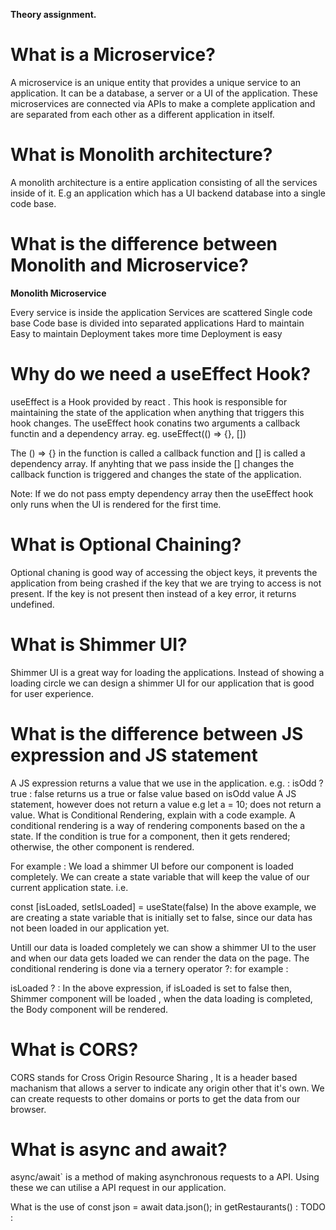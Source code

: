 **Theory assignment.**

**<h1>What is a Microservice?</h1>**

A microservice is an unique entity that provides a unique service to an application. It can be a database, a server or a UI of the application. These microservices are connected via APIs to make a complete application and are separated from each other as a different application in itself.

**<h1>What is Monolith architecture?</h1>**

A monolith architecture is a entire application consisting of all the services inside of it. E.g an application which has a UI backend database into a single code base.

**<h1>What is the difference between Monolith and Microservice?</h1>**

**Monolith	Microservice**

Every service is inside the application	Services are scattered
Single code base	Code base is divided into separated applications
Hard to maintain	Easy to maintain
Deployment takes more time	Deployment is easy 
  
**<h1>Why do we need a useEffect Hook?</h1>**

useEffect is a Hook provided by react . This hook is responsible for maintaining the state of the application when anything that triggers this hook changes. The useEffect hook conatins two arguments a callback functin and a dependency array. eg.   useEffect(() => {}, [])

The () => {} in the function is called a callback function and [] is called a dependency array. If anyhting that we pass inside the [] changes the callback function is triggered and changes the state of the application.

Note: If we do not pass empty dependency array then the useEffect hook only runs when the UI is rendered for the first time. 

**<h1>What is Optional Chaining?</h1>**

Optional chaning is good way of accessing the object keys, it prevents the application from being crashed if the key that we are trying to access is not present. If the key is not present then instead of a key error, it returns undefined. 

**<h1>What is Shimmer UI?</h1>**

Shimmer UI is a great way for loading the applications. Instead of showing a loading circle we can design a shimmer UI for our application that is good for user experience. 

**<h1>What is the difference between JS expression and JS statement**</h1>

A JS expression returns a value that we use in the application. e.g. : isOdd ? true : false returns us a true or false value based on isOdd value
A JS statement, however does not return a value e.g   let a = 10; does not return a value.
What is Conditional Rendering, explain with a code example.
A conditional rendering is a way of rendering components based on the a state. If the condition is true for a component, then it gets rendered; otherwise, the other component is rendered.

For example : We load a shimmer UI before our component is loaded completely. We can create a state variable that will keep the value of our current application state. i.e.

  const [isLoaded, setIsLoaded] = useState(false)
In the above example, we are creating a state variable that is initially set to false, since our data has not been loaded in our application yet.

Untill our data is loaded completely we can show a shimmer UI to the user and when our data gets loaded we can render the data on the page. The conditional rendering is done via a ternery operator ?: for example :

isLoaded ? <Body /> : <Shimmer />
In the above expression, if isLoaded is set to false then, Shimmer component will be loaded , when the data loading is completed, the Body component will be rendered.

**<h1>What is CORS? </h1>**
CORS stands for Cross Origin Resource Sharing , It is a header based machanism that allows a server to indicate any origin other that it's own. We can create requests to other domains or ports to get the data from our browser.

**<h1>What is async and await?</h1>**
async/await` is a method of making asynchronous requests to a API. Using these we can utilise a API request in our application.

What is the use of const json = await data.json(); in getRestaurants()
: TODO :
